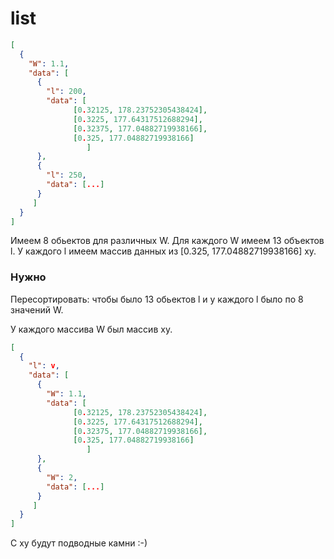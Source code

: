 # list


```json
[
  {
    "W": 1.1,
    "data": [
      {
        "l": 200,
        "data": [
              [0.32125, 178.23752305438424],
              [0.3225, 177.64317512688294],
              [0.32375, 177.04882719938166],
              [0.325, 177.04882719938166]
                 ]
      },
      {
        "l": 250,
        "data": [...]
      }
     ]
  }
]
```

Имеем 8 обьектов для различных W. Для каждого W имеем 13 объектов l.
У каждого l имеем массив данных из [0.325, 177.04882719938166]  xy.

### Нужно

Пересортировать: чтобы было 13 обьектов l и у каждого l было по 8 значений W.

У каждого массива W был массив xy.

```json
[
  {
    "l": v,
    "data": [
      {
        "W": 1.1,
        "data": [
              [0.32125, 178.23752305438424],
              [0.3225, 177.64317512688294],
              [0.32375, 177.04882719938166],
              [0.325, 177.04882719938166]
                 ]
      },
      {
        "W": 2,
        "data": [...]
      }
     ]
  }
]
```

С xy будут подводные камни :-)